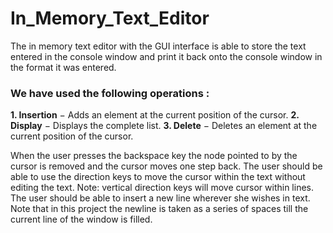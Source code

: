 # In_Memory_Text_Editor
The in memory text editor with the GUI interface is able to store the text entered in the console window and print it back onto the console window in the format it was entered.

### We have used the following operations :

**1. Insertion** − Adds an element at the current position of the cursor.
**2. Display** − Displays the complete list.
**3. Delete** − Deletes an element at the current position of the cursor.

 When the user presses the backspace key the node pointed to by the cursor is removed and the cursor moves one step back.
 The user should be able to use the direction keys to move the cursor within the text without editing the text. Note: vertical direction keys will move cursor within lines.
 The user should be able to insert a new line wherever she wishes in text. Note that in this project the newline is taken as a series of spaces till the current line of the window is filled.
